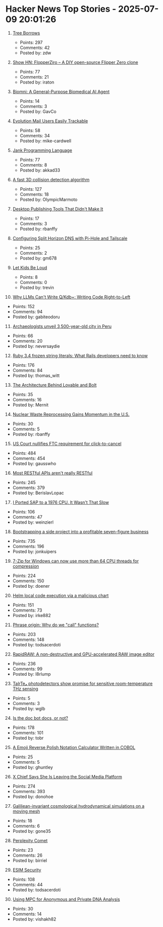 # Hacker News Top Stories - 2025-07-09 20:01:26

1. [Tree Borrows](https://plf.inf.ethz.ch/research/pldi25-tree-borrows.html)
   - Points: 297
   - Comments: 42
   - Posted by: zdw

2. [Show HN: FlopperZiro – A DIY open-source Flipper Zero clone](https://github.com/lraton/FlopperZiro)
   - Points: 77
   - Comments: 21
   - Posted by: iraton

3. [Biomni: A General-Purpose Biomedical AI Agent](https://github.com/snap-stanford/Biomni)
   - Points: 14
   - Comments: 3
   - Posted by: GavCo

4. [Evolution Mail Users Easily Trackable](https://www.grepular.com/Evolution_Mail_Users_Easily_Trackable)
   - Points: 58
   - Comments: 34
   - Posted by: mike-cardwell

5. [Jank Programming Language](https://jank-lang.org/)
   - Points: 77
   - Comments: 8
   - Posted by: akkad33

6. [A fast 3D collision detection algorithm](https://cairno.substack.com/p/improvements-to-the-separating-axis)
   - Points: 127
   - Comments: 18
   - Posted by: OlympicMarmoto

7. [Desktop Publishing Tools That Didn't Make It](https://tedium.co/2022/10/12/forgotten-desktop-publishing-tools-history/)
   - Points: 17
   - Comments: 3
   - Posted by: rbanffy

8. [Configuring Split Horizon DNS with Pi-Hole and Tailscale](https://www.bentasker.co.uk/posts/blog/general/configuring-pihole-to-serve-different-records-to-different-clients.html)
   - Points: 25
   - Comments: 2
   - Posted by: gm678

9. [Let Kids Be Loud](https://www.afterbabel.com/p/let-kids-be-loud)
   - Points: 8
   - Comments: 0
   - Posted by: trevin

10. [Why LLMs Can't Write Q/Kdb+: Writing Code Right-to-Left](https://medium.com/@gabiteodoru/why-llms-cant-write-q-kdb-writing-code-right-to-left-ea6df68af443)
   - Points: 152
   - Comments: 94
   - Posted by: gabiteodoru

11. [Archaeologists unveil 3,500-year-old city in Peru](https://www.bbc.co.uk/news/articles/c07dmx38kyeo)
   - Points: 66
   - Comments: 20
   - Posted by: neversaydie

12. [Ruby 3.4 frozen string literals: What Rails developers need to know](https://www.prateekcodes.dev/ruby-34-frozen-string-literals-rails-upgrade-guide/)
   - Points: 176
   - Comments: 84
   - Posted by: thomas_witt

13. [The Architecture Behind Lovable and Bolt](https://www.beam.cloud/blog/agentic-apps)
   - Points: 35
   - Comments: 16
   - Posted by: Mernit

14. [Nuclear Waste Reprocessing Gains Momentum in the U.S.](https://spectrum.ieee.org/nuclear-waste-reprocessing-transmutation)
   - Points: 30
   - Comments: 5
   - Posted by: rbanffy

15. [US Court nullifies FTC requirement for click-to-cancel](https://arstechnica.com/tech-policy/2025/07/us-court-cancels-ftc-rule-that-would-have-made-canceling-subscriptions-easier/)
   - Points: 484
   - Comments: 454
   - Posted by: gausswho

16. [Most RESTful APIs aren't really RESTful](https://florian-kraemer.net//software-architecture/2025/07/07/Most-RESTful-APIs-are-not-really-RESTful.html)
   - Points: 245
   - Comments: 379
   - Posted by: BerislavLopac

17. [I Ported SAP to a 1976 CPU. It Wasn't That Slow](https://github.com/oisee/zvdb-z80/blob/master/ZVDB-Z80-ABAP.md)
   - Points: 106
   - Comments: 47
   - Posted by: weinzierl

18. [Bootstrapping a side project into a profitable seven-figure business](https://projectionlab.com/blog/we-reached-1m-arr-with-zero-funding)
   - Points: 735
   - Comments: 196
   - Posted by: jonkuipers

19. [7-Zip for Windows can now use more than 64 CPU threads for compression](https://www.7-zip.org/history.txt)
   - Points: 224
   - Comments: 150
   - Posted by: doener

20. [Helm local code execution via a malicious chart](https://github.com/helm/helm/security/advisories/GHSA-557j-xg8c-q2mm)
   - Points: 151
   - Comments: 73
   - Posted by: irke882

21. [Phrase origin: Why do we "call" functions?](https://quuxplusone.github.io/blog/2025/04/04/etymology-of-call/)
   - Points: 203
   - Comments: 148
   - Posted by: todsacerdoti

22. [RapidRAW: A non-destructive and GPU-accelerated RAW image editor](https://github.com/CyberTimon/RapidRAW)
   - Points: 236
   - Comments: 99
   - Posted by: l8rlump

23. [TaIrTe₄ photodetectors show promise for sensitive room-temperature THz sensing](https://phys.org/news/2025-07-tairte-photodetectors-highly-sensitive-room.html)
   - Points: 5
   - Comments: 3
   - Posted by: wglb

24. [Is the doc bot docs, or not?](https://www.robinsloan.com/lab/what-are-we-even-doing-here/)
   - Points: 178
   - Comments: 101
   - Posted by: tobr

25. [A Emoji Reverse Polish Notation Calculator Written in COBOL](https://github.com/ghuntley/cobol-emoji-rpn-calculator)
   - Points: 25
   - Comments: 5
   - Posted by: ghuntley

26. [X Chief Says She Is Leaving the Social Media Platform](https://www.nytimes.com/2025/07/09/technology/linda-yaccarino-x-steps-down.html)
   - Points: 274
   - Comments: 393
   - Posted by: donohoe

27. [Galiliean-invariant cosmological hydrodynamical simulations on a moving mesh](https://wwwmpa.mpa-garching.mpg.de/~volker/arepo/)
   - Points: 18
   - Comments: 6
   - Posted by: gone35

28. [Perplexity Comet](https://comet.perplexity.ai/?a=b)
   - Points: 23
   - Comments: 26
   - Posted by: birriel

29. [ESIM Security](https://security-explorations.com/esim-security.html)
   - Points: 108
   - Comments: 44
   - Posted by: todsacerdoti

30. [Using MPC for Anonymous and Private DNA Analysis](https://vishakh.blog/2025/07/08/using-mpc-for-anonymous-and-private-dna-analysis/)
   - Points: 30
   - Comments: 14
   - Posted by: vishakh82


